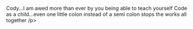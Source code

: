
<doctype html>
<html>
<head>
<title=github>
<page=title>

<body>
<p>Cody...I am awed more than ever by you being able to teach yourself Code as a child...even one little colon instead of a semi colon stops the works all together /p>
</body>
</html>
